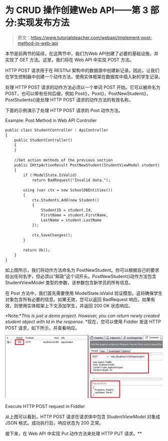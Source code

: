 # 为 CRUD 操作创建Web API——第 3 部分:实现发布方法

> 原文：<https://www.tutorialsteacher.com/webapi/implement-post-method-in-web-api>

本节是前两节的延续，在这两节中，我们为Web API创建了必要的基础设施，并实现了 GET 方法。这里，我们将在 Web API 中实现 POST 方法。

HTTP POST 请求用于在 RESTful 架构中的数据源中创建新记录。因此，让我们在学生控制器中创建一个动作方法，使用实体框架在数据库中插入新的学生记录。

处理 HTTP POST 请求的动作方法必须以一个单词 POST 开始。它可以被命名为 POST，也可以带有任何后缀，例如 Post()，Post()，PostNewStudent()，PostStudents()是处理 HTTP POST 请求的动作方法的有效名称。

下面的示例演示了处理 HTTP POST 请求的 Post 动作方法。

Example: Post Method in Web API Controller 

```
public class StudentController : ApiController
{
    public StudentController()
    {
    }

    //Get action methods of the previous section
    public IHttpActionResult PostNewStudent(StudentViewModel student)
    {
        if (!ModelState.IsValid)
            return BadRequest("Invalid data.");

        using (var ctx = new SchoolDBEntities())
        {
            ctx.Students.Add(new Student()
            {
                StudentID = student.Id,
                FirstName = student.FirstName,
                LastName = student.LastName
            });

            ctx.SaveChanges();
        }

        return Ok();
    }
} 
```

如上图所示，我们将动作方法命名为 PostNewStudent。你可以根据自己的要求给出任何名字，但必须以“邮政”这个词开头。PostNewStudent()动作方法包含 StudentViewModel 类型的参数，该参数包含新学员的所有信息。

在 Post 方法中，我们首先需要使用 ModelState.IsValid 验证模型。这将确保学生对象包含所有必要的信息。如果无效，您可以返回 BadRequest 响应。如果有效，则使用实体框架上下文添加学生，并返回 200 OK 状态响应。

*Note:**This is just a demo project. However, you can return newly created student object with Id in the response.* *现在，您可以使用 Fiddler 发送 HTTP POST 请求，如下所示，并查看响应。

[![](img/d81eabd6be2df57717ae3f0684081d7e.png)](../../Content/images/webapi/fiddler-post-request.png) 

Execute HTTP POST request in Fiddler



从上图可以看到，HTTP POST 请求在请求体中包含 *StudentViewModel* 对象成 JSON 格式。成功执行后，响应状态为 200 正常。

接下来，在 Web API 中实现 Put 动作方法来处理 HTTP PUT 请求。**